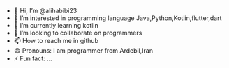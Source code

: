 - 👋 Hi, I’m @alihabibi23
- 👀 I’m interested in programming language Java,Python,Kotlin,flutter,dart
- 🌱 I’m currently learning kotlin
- 💞️ I’m looking to collaborate on programmers
- 📫 How to reach me in github
- 😄 Pronouns: I am programmer from Ardebil,Iran
- ⚡ Fun fact: ...

<!---
alihabibi23/alihabibi23 is a ✨ special ✨ repository because its `README.md` (this file) appears on your GitHub profile.
You can click the Preview link to take a look at your changes.
--->
